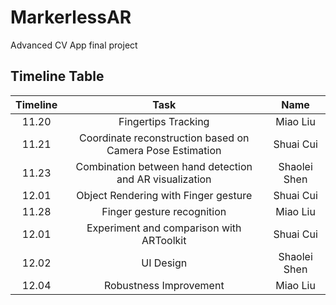 # MarkerlessAR
Advanced CV App final project
## Timeline Table
|Timeline| Task  | Name
|:-:|:-:|:-:|
|11.20|Fingertips Tracking|Miao Liu|
|11.21|Coordinate reconstruction based on Camera Pose Estimation|Shuai Cui|
|11.23|Combination between hand detection and AR visualization|Shaolei Shen|
|12.01|Object Rendering with Finger gesture|Shuai Cui|
|11.28|Finger gesture recognition|Miao Liu|
|12.01|Experiment and comparison with ARToolkit|Shuai Cui|
|12.02|UI Design|Shaolei Shen|
|12.04|Robustness Improvement|Miao Liu|


